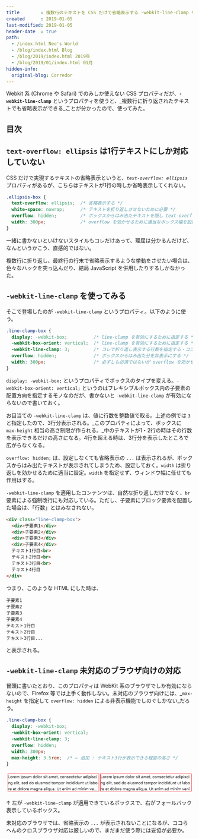 ```yaml
---
title        : 複数行のテキストを CSS だけで省略表示する -webkit-line-clamp を試してみた
created      : 2019-01-05
last-modified: 2019-01-05
header-date  : true
path:
  - /index.html Neo's World
  - /blog/index.html Blog
  - /blog/2019/index.html 2019年
  - /blog/2019/01/index.html 01月
hidden-info:
  original-blog: Corredor
---
```


Webkit 系 (Chrome や Safari) でのみしか使えない CSS プロパティだが、__`-webkit-line-clamp`__ というプロパティを使うと、_複数行に折り返されたテキストでも省略表示ができる_ことが分かったので、使ってみた。

## 目次

## `text-overflow: ellipsis` は1行テキストにしか対応していない

CSS だけで実現するテキストの省略表示というと、_`text-overflow: ellipsis`_ プロパティがあるが、こちらはテキストが1行の時しか省略表示してくれない。

```css
.ellipsis-box {
  text-overflow: ellipsis;  /* 省略表示する */
  white-space: nowrap;      /* テキストを折り返しさせないために必要 */
  overflow: hidden;         /* ボックスからはみ出たテキストを隠し text-overflow を適用するために必要 */
  width: 300px;             /* overflow を効かせるために適当なボックス幅を設定しないといけない */
}
```

一緒に書かないといけないスタイルもコレだけあって、理屈は分かるんだけど、なんというかこう、直感的ではない。

複数行に折り返し、最終行の行末で省略表示するような挙動をさせたい場合は、色々なハックを突っ込んだり、結局 JavaScript を併用したりするしかなかった。

## `-webkit-line-clamp` を使ってみる

そこで登場したのが `-webkit-line-clamp` というプロパティ。以下のように使う。

```css
.line-clamp-box {
  display: -webkit-box;          /* line-clamp を有効にするために指定する */
  -webkit-box-orient: vertical;  /* line-clamp を有効にするために指定する */
  -webkit-line-clamp: 3;         /* コレで折り返し表示する行数を指定する・ココでは3行分表示させる */
  overflow: hidden;              /* ボックスからはみ出た分を非表示にする */
  width: 300px;                  /* 必ずしも必須ではないが overflow を効かせるために設定する */
}
```

`display: -webkit-box;` というプロパティでボックスのタイプを変える。`-webkit-box-orient: vertical;` というのはフレキシブルボックス内の子要素の配置方向を指定するモノなのだが、書かないと `-webkit-line-clamp` が有効にならないので書いておく。

お目当ての `-webkit-line-clamp` は、値に行数を整数値で取る。上述の例では `3` と指定したので、3行分表示される。_このプロパティによって、ボックスに `max-height` 相当の高さ制限が作られる。_中のテキストが1・2行の時はその行数を表示できるだけの高さになる。4行を超える時は、3行分を表示したところで広がらなくなる。

`overflow: hidden;` は、設定しなくても省略表示の `...` は表示されるが、ボックスからはみ出たテキストが表示されてしまうため、設定しておく。`width` は折り返しを効かせるために適当に設定。`width` を指定せず、ウィンドウ幅に任せても作用はする。

`-webkit-line-clamp` を適用したコンテンツは、自然な折り返しだけでなく、`br` 要素による強制改行にも対応している。ただし、子要素にブロック要素を配置した場合は、「行数」とはみなされない。

```html
<div class="line-clamp-box">
  <div>子要素1</div>
  <div>子要素2</div>
  <div>子要素3</div>
  <div>子要素4</div>
  テキスト1行目<br>
  テキスト2行目<br>
  テキスト3行目<br>
  テキスト4行目
</div>
```

つまり、このような HTML にした時は、

```
子要素1
子要素2
子要素3
子要素4
テキスト1行目
テキスト2行目
テキスト3行目...
```

と表示される。

## `-webkit-line-clamp` 未対応のブラウザ向けの対応

冒頭に書いたとおり、このプロパティは WebKit 系のブラウザでしか有効にならないので、Firefox 等では上手く動作しない。未対応のブラウザ向けには、_`max-height` を指定して `overflow: hidden` による非表示機能でしのぐしかない_だろう。

```css
.line-clamp-box {
  display: -webkit-box;
  -webkit-box-orient: vertical;
  -webkit-line-clamp: 3;
  overflow: hidden;
  width: 300px;
  max-height: 3.5rem;  /* ← 追加 : テキスト3行が表示できる程度の高さ */
}
```

![line-clamp サンプル](05-01-01.png)

↑ 左が `-webkit-line-clamp` が適用できているボックスで、右がフォールバック表示しているボックス。

未対応のブラウザでは、省略表示の `...` が表示されないことになるが、ココらへんのクロスブラウザ対応は厳しいので、まだまだ使う際には妥協が必要か。
